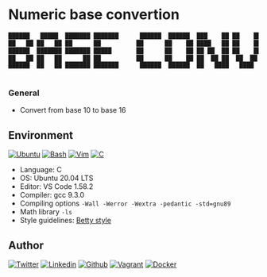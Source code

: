 # Numeric base convertion

``` C
██████   █████  ███████ ███████      ██████  ██████  ███    ██ ██    ██ ███████ ██████  ████████ ██  ██████  ███    ██ 
██   ██ ██   ██ ██      ██          ██      ██    ██ ████   ██ ██    ██ ██      ██   ██    ██    ██ ██    ██ ████   ██ 
██████  ███████ ███████ █████       ██      ██    ██ ██ ██  ██ ██    ██ █████   ██████     ██    ██ ██    ██ ██ ██  ██ 
██   ██ ██   ██      ██ ██          ██      ██    ██ ██  ██ ██  ██  ██  ██      ██   ██    ██    ██ ██    ██ ██  ██ ██ 
██████  ██   ██ ███████ ███████      ██████  ██████  ██   ████   ████   ███████ ██   ██    ██    ██  ██████  ██   ████ 
                                                                                                                       
```

### General

- Convert from base 10 to base 16

## Environment

[![Ubuntu](https://img.shields.io/static/v1?label=&message=Ubuntu&color=E95420&logo=Ubuntu&logoColor=E95420&labelColor=2F333A)](https://ubuntu.com/)<!-- ubuntu -->
[![Bash](https://img.shields.io/static/v1?label=&message=GNU%20Bash&color=4EAA25&logo=GNU%20Bash&logoColor=4EAA25&labelColor=2F333A)](https://www.gnu.org/software/bash/)<!-- bash -->
[![Vim](https://img.shields.io/static/v1?label=&message=Vim&color=019733&logo=Vim&logoColor=019733&labelColor=2F333A)](https://www.vim.org/)<!-- vim -->
[![C](https://img.shields.io/static/v1?label=&message=C%20Language&color=5C6BC0&logo=c&logoColor=A8B9CC&labelColor=2F333A)](https://www.cprogramming.com/)<!-- c -->

- Language: C
- OS: Ubuntu 20.04 LTS
- Editor: VS Code 1.58.2
- Compiler: gcc 9.3.0
- Compiling options  `-Wall -Werror -Wextra -pedantic -std=gnu89`
- Math library `-ls`
- Style guidelines: [Betty style](https://github.com/holbertonschool/Betty/wiki)

## Author
<!-- twitter -->
[![Twitter](https://img.shields.io/twitter/follow/ralex_uy?style=social)](https://twitter.com/ralex_uy) <!-- linkedin --> [![Linkedin](https://img.shields.io/badge/LinkedIn-+27K-blue?style=social&logo=linkedin)](https://www.linkedin.com/in/ronald-rivero/) <!-- github --> [![Github](https://img.shields.io/github/followers/ralexrivero?style=social)](https://github.com/ralexrivero/) <!-- vagrant --> [![Vagrant](https://img.shields.io/static/v1?label=&message=Vagrant%20Profile&color=1868F2&logo=vagrant&labelColor=2F333A)](https://app.vagrantup.com/ralexrivero) <!-- docker --> [![Docker](https://img.shields.io/static/v1?label=&message=Docker%20Profile&color=2496ED&logo=Docker&labelColor=2F333A)](https://hub.docker.com/u/ralexrivero)
